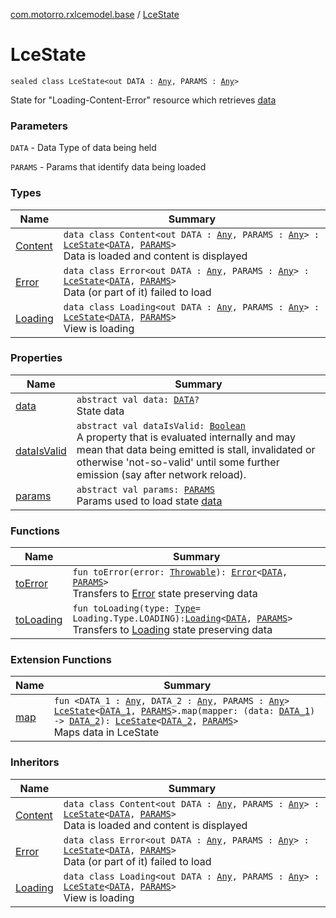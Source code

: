 [com.motorro.rxlcemodel.base](../index.md) / [LceState](./index.md)

# LceState

`sealed class LceState<out DATA : `[`Any`](https://kotlinlang.org/api/latest/jvm/stdlib/kotlin/-any/index.html)`, PARAMS : `[`Any`](https://kotlinlang.org/api/latest/jvm/stdlib/kotlin/-any/index.html)`>`

State for "Loading-Content-Error" resource which retrieves [data](data.md)

### Parameters

`DATA` - Data Type of data being held

`PARAMS` - Params that identify data being loaded

### Types

| Name | Summary |
|---|---|
| [Content](-content/index.md) | `data class Content<out DATA : `[`Any`](https://kotlinlang.org/api/latest/jvm/stdlib/kotlin/-any/index.html)`, PARAMS : `[`Any`](https://kotlinlang.org/api/latest/jvm/stdlib/kotlin/-any/index.html)`> : `[`LceState`](./index.md)`<`[`DATA`](-content/index.md#DATA)`, `[`PARAMS`](-content/index.md#PARAMS)`>`<br>Data is loaded and content is displayed |
| [Error](-error/index.md) | `data class Error<out DATA : `[`Any`](https://kotlinlang.org/api/latest/jvm/stdlib/kotlin/-any/index.html)`, PARAMS : `[`Any`](https://kotlinlang.org/api/latest/jvm/stdlib/kotlin/-any/index.html)`> : `[`LceState`](./index.md)`<`[`DATA`](-error/index.md#DATA)`, `[`PARAMS`](-error/index.md#PARAMS)`>`<br>Data (or part of it) failed to load |
| [Loading](-loading/index.md) | `data class Loading<out DATA : `[`Any`](https://kotlinlang.org/api/latest/jvm/stdlib/kotlin/-any/index.html)`, PARAMS : `[`Any`](https://kotlinlang.org/api/latest/jvm/stdlib/kotlin/-any/index.html)`> : `[`LceState`](./index.md)`<`[`DATA`](-loading/index.md#DATA)`, `[`PARAMS`](-loading/index.md#PARAMS)`>`<br>View is loading |

### Properties

| Name | Summary |
|---|---|
| [data](data.md) | `abstract val data: `[`DATA`](index.md#DATA)`?`<br>State data |
| [dataIsValid](data-is-valid.md) | `abstract val dataIsValid: `[`Boolean`](https://kotlinlang.org/api/latest/jvm/stdlib/kotlin/-boolean/index.html)<br>A property that is evaluated internally and may mean that data being emitted is stall, invalidated or otherwise 'not-so-valid' until some further emission (say after network reload). |
| [params](params.md) | `abstract val params: `[`PARAMS`](index.md#PARAMS)<br>Params used to load state [data](data.md) |

### Functions

| Name | Summary |
|---|---|
| [toError](to-error.md) | `fun toError(error: `[`Throwable`](https://kotlinlang.org/api/latest/jvm/stdlib/kotlin/-throwable/index.html)`): `[`Error`](-error/index.md)`<`[`DATA`](index.md#DATA)`, `[`PARAMS`](index.md#PARAMS)`>`<br>Transfers to [Error](-error/index.md) state preserving data |
| [toLoading](to-loading.md) | `fun toLoading(type: `[`Type`](-loading/-type/index.md)` = Loading.Type.LOADING): `[`Loading`](-loading/index.md)`<`[`DATA`](index.md#DATA)`, `[`PARAMS`](index.md#PARAMS)`>`<br>Transfers to [Loading](-loading/index.md) state preserving data |

### Extension Functions

| Name | Summary |
|---|---|
| [map](../map.md) | `fun <DATA_1 : `[`Any`](https://kotlinlang.org/api/latest/jvm/stdlib/kotlin/-any/index.html)`, DATA_2 : `[`Any`](https://kotlinlang.org/api/latest/jvm/stdlib/kotlin/-any/index.html)`, PARAMS : `[`Any`](https://kotlinlang.org/api/latest/jvm/stdlib/kotlin/-any/index.html)`> `[`LceState`](./index.md)`<`[`DATA_1`](../map.md#DATA_1)`, `[`PARAMS`](../map.md#PARAMS)`>.map(mapper: (data: `[`DATA_1`](../map.md#DATA_1)`) -> `[`DATA_2`](../map.md#DATA_2)`): `[`LceState`](./index.md)`<`[`DATA_2`](../map.md#DATA_2)`, `[`PARAMS`](../map.md#PARAMS)`>`<br>Maps data in LceState |

### Inheritors

| Name | Summary |
|---|---|
| [Content](-content/index.md) | `data class Content<out DATA : `[`Any`](https://kotlinlang.org/api/latest/jvm/stdlib/kotlin/-any/index.html)`, PARAMS : `[`Any`](https://kotlinlang.org/api/latest/jvm/stdlib/kotlin/-any/index.html)`> : `[`LceState`](./index.md)`<`[`DATA`](-content/index.md#DATA)`, `[`PARAMS`](-content/index.md#PARAMS)`>`<br>Data is loaded and content is displayed |
| [Error](-error/index.md) | `data class Error<out DATA : `[`Any`](https://kotlinlang.org/api/latest/jvm/stdlib/kotlin/-any/index.html)`, PARAMS : `[`Any`](https://kotlinlang.org/api/latest/jvm/stdlib/kotlin/-any/index.html)`> : `[`LceState`](./index.md)`<`[`DATA`](-error/index.md#DATA)`, `[`PARAMS`](-error/index.md#PARAMS)`>`<br>Data (or part of it) failed to load |
| [Loading](-loading/index.md) | `data class Loading<out DATA : `[`Any`](https://kotlinlang.org/api/latest/jvm/stdlib/kotlin/-any/index.html)`, PARAMS : `[`Any`](https://kotlinlang.org/api/latest/jvm/stdlib/kotlin/-any/index.html)`> : `[`LceState`](./index.md)`<`[`DATA`](-loading/index.md#DATA)`, `[`PARAMS`](-loading/index.md#PARAMS)`>`<br>View is loading |
